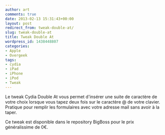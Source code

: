 ```yaml
---
author: art
comments: true
date: 2013-02-13 15:31:43+00:00
layout: post
redirect_from: tweak-double-at/
slug: tweak-double-at
title: Tweak Double At
wordpress_id: 1438448807
categories:
- Apple
- Overgeek
tags:
- cydia
- iPad
- iPhone
- iPod
- Tweak
---
```


Le tweak Cydia Double At vous permet d'insérer une suite de caractère de votre choix lorsque vous tapez deux fois sur le caractère @ de votre clavier. Pratique pour remplir les formulaires avec votre adresse mail sans avoir à la taper.

Ce tweak est disponible dans le repository BigBoss pour le prix généralissime de 0€.
